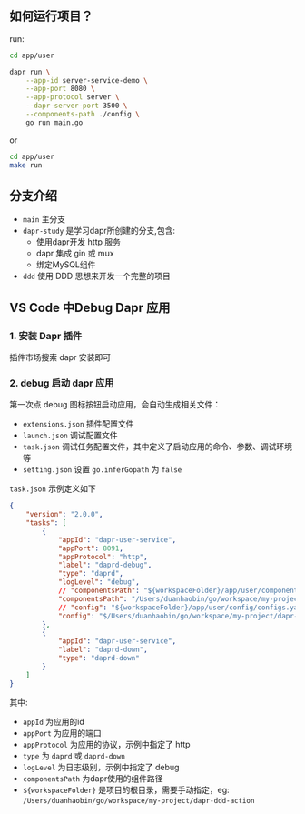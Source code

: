 ## 如何运行项目？
run:
```bash
cd app/user

dapr run \
    --app-id server-service-demo \
    --app-port 8080 \
    --app-protocol server \
    --dapr-server-port 3500 \
    --components-path ./config \
    go run main.go
```

or 
```bash
cd app/user
make run
```

## 分支介绍
- `main` 主分支
- `dapr-study`  是学习dapr所创建的分支,包含:
    - 使用dapr开发 http 服务
    - dapr 集成 gin 或 mux
    - 绑定MySQL组件
- `ddd` 使用 DDD 思想来开发一个完整的项目 
    


## VS Code 中Debug Dapr 应用

### 1. 安装 Dapr 插件
插件市场搜索 dapr 安装即可
### 2. debug 启动 dapr 应用
第一次点 debug 图标按钮启动应用，会自动生成相关文件：
- `extensions.json` 插件配置文件
- `launch.json` 调试配置文件
- `task.json` 调试任务配置文件，其中定义了启动应用的命令、参数、调试环境等
- `setting.json`  设置 `go.inferGopath` 为 `false`

`task.json` 示例定义如下
```json
{
	"version": "2.0.0",
	"tasks": [
		{
			"appId": "dapr-user-service",
			"appPort": 8091,
            "appProtocol": "http",
			"label": "daprd-debug",
			"type": "daprd",
            "logLevel": "debug",
			// "componentsPath": "${workspaceFolder}/app/user/components",
			"componentsPath": "/Users/duanhaobin/go/workspace/my-project/dapr-ddd-action/app/user/components",
			// "config": "${workspaceFolder}/app/user/config/configs.yaml",
			"config": "$/Users/duanhaobin/go/workspace/my-project/dapr-ddd-action/app/user/configs/config.yaml",
		},
		{
			"appId": "dapr-user-service",
			"label": "daprd-down",
			"type": "daprd-down"
		}
	]
}
```

其中:
- `appId` 为应用的id
- `appPort` 为应用的端口
- `appProtocol` 为应用的协议，示例中指定了 http
- `type` 为 `daprd` 或 `daprd-down`
- `logLevel` 为日志级别，示例中指定了 debug
- `componentsPath` 为dapr使用的组件路径
- `${workspaceFolder}` 是项目的根目录，需要手动指定，eg: `/Users/duanhaobin/go/workspace/my-project/dapr-ddd-action`
